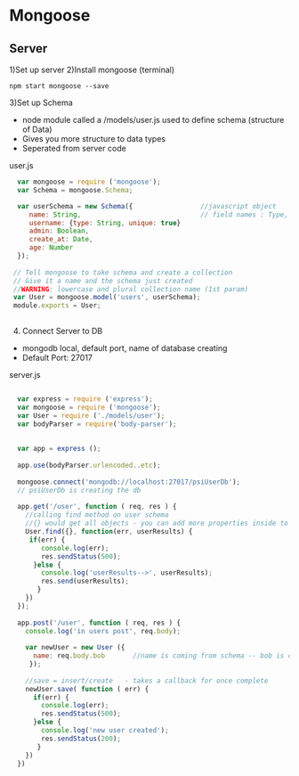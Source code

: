 Mongoose
===

Server
---
1)Set up server
2)Install mongoose (terminal)
```
npm start mongoose --save
```

3)Set up Schema
  - node module called a /models/user.js used to define schema (structure of Data)
  - Gives you more structure to data types
  - Seperated from server code 

 user.js
```javascript
  var mongoose = require ('mongoose');
  var Schema = mongoose.Schema;

  var userSchema = new Schema({                 //javascript object
     name: String,                              // field names : Type,
     username: {type: String, unique: true}
     admin: Boolean,
     create_at: Date,
     age: Number
  });
  
 // Tell mongoose to take schema and create a collection
 // Give it a name and the schema just created
 //WARNING: lowercase and plural collection name (1st param)
 var User = mongoose.model('users', userSchema);  
 module.exports = User;
   
```
4) Connect Server to DB
  - mongodb local, default port, name of database creating
  - Default Port: 27017 

server.js
```javascript

  var express = require ('express');
  var mongoose = require ('mongoose');
  var User = require ('./models/user');
  var bodyParser = require('body-parser');
  
  
  var app = express ();
  
  app.use(bodyParser.urlencoded..etc);
  
  mongoose.connect('mongodb://localhost:27017/psiUserDb');
  // psiUserDb is creating the db
  
  app.get('/user', function ( req, res ) {
    //calling find method on user schema
    //{} would get all objects - you can add more properties inside to get specific
    User.find({}, function(err, userResults) {  
     if(err) {
        console.log(err);
        res.sendStatus(500);
      }else {
        console.log('userResults-->', userResults);
        res.send(userResults);
       }
    })
  });
  
  app.post('/user', function ( req, res ) {
    console.log('in users post', req.body);
    
    var newUser = new User ({
      name: req.body.bob       //name is coming from schema -- bob is coming fom client
     });
    
    //save = insert/create   - takes a callback for once complete
    newUser.save( function ( err) {
      if(err) {
        console.log(err);
        res.sendStatus(500);
      }else {
        console.log('new user created');
        res.sendStatus(200);
       }
    })
  })
```






